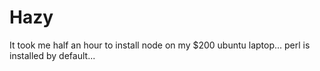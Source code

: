 # Hazy
It took me half an hour to install node on my $200 ubuntu laptop... perl is installed by default...

